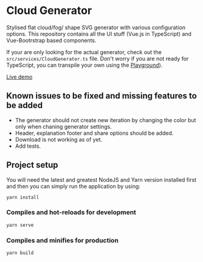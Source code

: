 # Cloud Generator
Stylised flat cloud/fog/ shape SVG generator with various configuration options. This repository contains all the UI stuff (Vue.js in TypeScript) and Vue-Bootrstrap based components.

If your are only looking for the actual generator, check out the `src/services/CloudGenerator.ts` file. Don't worry if you are not ready for TypeScript, you can transpile your own using the [Playground](http://www.typescriptlang.org/play/)).

[Live demo](https://onetdev.com/projects/cloud_generator)

## Known issues to be fixed and missing features to be added

- The generator should not create new iteration by changing the color but only when chaning generator settings.
- Header, explanation footer and share options should be added.
- Download is not working as of yet.
- Add tests.

## Project setup

You will need the latest and greatest NodeJS and Yarn version installed first and then you can simply run the application by using:

```
yarn install
```

### Compiles and hot-reloads for development
```
yarn serve
```

### Compiles and minifies for production
```
yarn build
```
